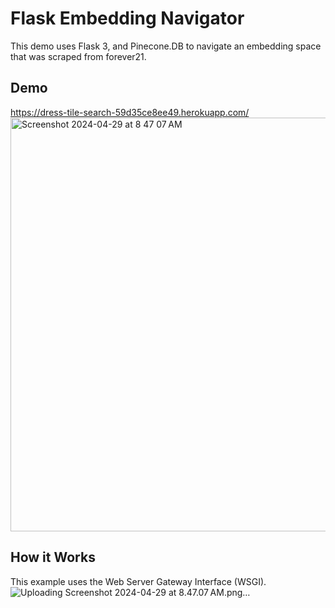 # Flask Embedding Navigator

This demo uses Flask 3, and Pinecone.DB to navigate an embedding space that was scraped from forever21.

## Demo

https://dress-tile-search-59d35ce8ee49.herokuapp.com/
<img width="662" alt="Screenshot 2024-04-29 at 8 47 07 AM" src="https://github.com/Benjamin-Rhodes-Kropf/flask-embedding-navigator/assets/85074410/5bc20c47-2950-45c8-ae6e-e3fd517bebe8">

## How it Works

This example uses the Web Server Gateway Interface (WSGI).
![Uploading Screenshot 2024-04-29 at 8.47.07 AM.png…]()
